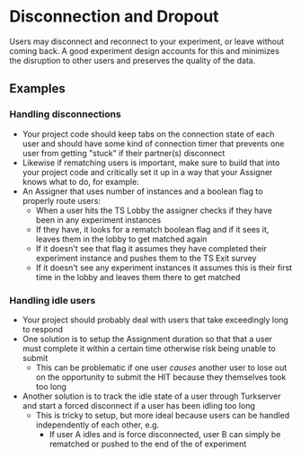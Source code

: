 # Disconnection and Dropout

Users may disconnect and reconnect to your experiment, or leave without 
coming back. A good experiment design accounts for this and minimizes the 
disruption to other users and preserves the quality of the data.

## Examples

### Handling disconnections

- Your project code should keep tabs on the connection state of each user and should have some kind of connection timer that prevents one user from getting "stuck" if their partner(s) disconnect
- Likewise if rematching users is important, make sure to build that into your project code and critically set it up in a way that your Assigner knows what to do, for example:
- An Assigner that uses number of instances and a boolean flag to properly route users:
    - When a user hits the TS Lobby the assigner checks if they have been in any experiment instances
    - If they have, it looks for a rematch boolean flag and if it sees it, leaves them in the lobby to get matched again
    - If it doesn't see that flag it assumes they have completed their experiment instance and pushes them to the TS Exit survey 
    - If it doesn't see any experiment instances it assumes this is their first time in the lobby and leaves them there to get matched 

### Handling idle users

- Your project should probably deal with users that take exceedingly long to respond
- One solution is to setup the Assignment duration so that that a user must complete it within a certain time otherwise risk being unable to submit
    - This can be problematic if one user *causes* another user to lose out on the opportunity to submit the HIT because they themselves took too long
- Another solution is to track the idle state of a user through Turkserver and start a forced disconnect if a user has been idling too long
    - This is tricky to setup, but more ideal because users can be handled independently of each other, e.g.
        - If user A idles and is force disconnected, user B can simply be rematched or pushed to the end of the of experiment 
